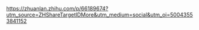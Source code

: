 https://zhuanlan.zhihu.com/p/66189674?utm_source=ZHShareTargetIDMore&utm_medium=social&utm_oi=50043553841152





